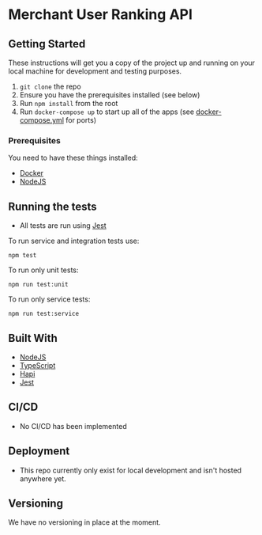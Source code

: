 # Merchant User Ranking API

## Getting Started

These instructions will get you a copy of the project up and running on your local machine for development and testing purposes. 

1. `git clone` the repo
2. Ensure you have the prerequisites installed (see below)
3. Run `npm install` from the root
4. Run `docker-compose up` to start up all of the apps (see [docker-compose.yml](./docker-compose.yml) for ports)

### Prerequisites

You need to have these things installed:
- [Docker](https://www.docker.com/)
- [NodeJS](https://nodejs.org/en/)

## Running the tests

- All tests are run using [Jest](https://jestjs.io/)

To run service and integration tests use:

```
npm test
```

To run only unit tests:

```
npm run test:unit
```


To run only service tests:

```
npm run test:service
```

## Built With

* [NodeJS](https://nodejs.org/en/)
* [TypeScript](https://www.typescriptlang.org/)
* [Hapi](https://hapi.dev/)
* [Jest](https://jestjs.io/en/)

## CI/CD

- No CI/CD has been implemented

## Deployment
- This repo currently only exist for local development and isn't hosted anywhere yet.


## Versioning

We have no versioning in place at the moment.
